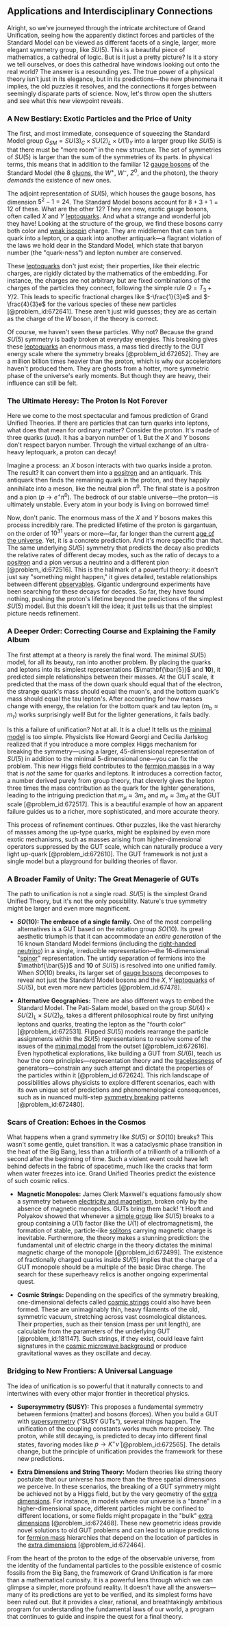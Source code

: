 ## Applications and Interdisciplinary Connections

Alright, so we’ve journeyed through the intricate architecture of Grand Unification, seeing how the apparently distinct forces and particles of the Standard Model can be viewed as different facets of a single, larger, more elegant symmetry group, like $SU(5)$. This is a beautiful piece of mathematics, a cathedral of logic. But is it just a pretty picture? Is it a story we tell ourselves, or does this cathedral have windows looking out onto the real world? The answer is a resounding yes. The true power of a physical theory isn’t just in its elegance, but in its predictions—the new phenomena it implies, the old puzzles it resolves, and the connections it forges between seemingly disparate parts of science. Now, let's throw open the shutters and see what this new viewpoint reveals.

### A New Bestiary: Exotic Particles and the Price of Unity

The first, and most immediate, consequence of squeezing the Standard Model group $G_{SM} = SU(3)_C \times SU(2)_L \times U(1)_Y$ into a larger group like $SU(5)$ is that there must be "more room" in the new structure. The set of symmetries of $SU(5)$ is larger than the sum of the symmetries of its parts. In physical terms, this means that in addition to the familiar 12 [gauge bosons](@article_id:199763) of the Standard Model (the 8 [gluons](@article_id:151233), the $W^+$, $W^-$, $Z^0$, and the photon), the theory *demands* the existence of new ones.

The adjoint representation of $SU(5)$, which houses the gauge bosons, has dimension $5^2 - 1 = 24$. The Standard Model bosons account for $8 + 3 + 1 = 12$ of these. What are the other 12? They are new, exotic gauge bosons, often called $X$ and $Y$ [leptoquarks](@article_id:182677). And what a strange and wonderful job they have! Looking at the structure of the group, we find these bosons carry both color and [weak isospin](@article_id:157672) charge. They are middlemen that can turn a quark into a lepton, or a quark into another antiquark—a flagrant violation of the laws we hold dear in the Standard Model, which state that baryon number (the "quark-ness") and lepton number are conserved.

These [leptoquarks](@article_id:182677) don't just exist; their properties, like their electric charges, are rigidly dictated by the mathematics of the embedding. For instance, the charges are not arbitrary but are fixed combinations of the charges of the particles they connect, following the simple rule $Q = T_3 + Y/2$. This leads to specific fractional charges like $-\frac{1}{3}e$ and $-\frac{4}{3}e$ for the various species of these new particles [@problem_id:672641]. These aren't just wild guesses; they are as certain as the charge of the $W$ boson, if the theory is correct.

Of course, we haven't seen these particles. Why not? Because the grand $SU(5)$ symmetry is badly broken at everyday energies. This breaking gives these [leptoquarks](@article_id:182677) an enormous mass, a mass tied directly to the GUT energy scale where the symmetry breaks [@problem_id:672652]. They are a million billion times heavier than the proton, which is why our accelerators haven't produced them. They are ghosts from a hotter, more symmetric phase of the universe's early moments. But though they are heavy, their influence can still be felt.

### The Ultimate Heresy: The Proton Is Not Forever

Here we come to the most spectacular and famous prediction of Grand Unified Theories. If there are particles that can turn quarks into leptons, what does that mean for ordinary matter? Consider the proton. It's made of three quarks ($uud$). It has a baryon number of 1. But the $X$ and $Y$ bosons don't respect baryon number. Through the virtual exchange of an ultra-heavy leptoquark, a proton can decay!

Imagine a process: an $X$ boson interacts with two quarks inside a proton. The result? It can convert them into a [positron](@article_id:148873) and an antiquark. This antiquark then finds the remaining quark in the proton, and they happily annihilate into a meson, like the neutral pion $\pi^0$. The final state is a positron and a pion ($p \to e^+ \pi^0$). The bedrock of our stable universe—the proton—is ultimately unstable. Every atom in your body is living on borrowed time!

Now, don't panic. The enormous mass of the $X$ and $Y$ bosons makes this process incredibly rare. The predicted lifetime of the proton is gargantuan, on the order of $10^{31}$ years or more—far, far longer than the current [age of the universe](@article_id:159300). Yet, it is a concrete prediction. And it's more specific than that. The same underlying $SU(5)$ symmetry that predicts the decay also predicts the relative rates of different decay modes, such as the ratio of decays to a [positron](@article_id:148873) and a pion versus a neutrino and a different pion [@problem_id:672516]. This is the hallmark of a powerful theory: it doesn't just say "something might happen," it gives detailed, testable relationships between different [observables](@article_id:266639). Gigantic underground experiments have been searching for these decays for decades. So far, they have found nothing, pushing the proton's lifetime beyond the predictions of the simplest $SU(5)$ model. But this doesn't kill the idea; it just tells us that the simplest picture needs refinement.

### A Deeper Order: Correcting Course and Explaining the Family Album

The first attempt at a theory is rarely the final word. The minimal $SU(5)$ model, for all its beauty, ran into another problem. By placing the quarks and leptons into its simplest representations ($\mathbf{\bar{5}}$ and $\mathbf{10}$), it predicted simple relationships between their masses. At the GUT scale, it predicted that the mass of the down quark should equal that of the electron, the strange quark's mass should equal the muon's, and the bottom quark's mass should equal the tau lepton's. After accounting for how masses change with energy, the relation for the bottom quark and tau lepton ($m_b \approx m_\tau$) works surprisingly well! But for the lighter generations, it fails badly.

Is this a failure of unification? Not at all. It is a clue! It tells us the [minimal model](@article_id:268036) is too simple. Physicists like Howard Georgi and Cecilia Jarlskog realized that if you introduce a more complex Higgs mechanism for breaking the symmetry—using a larger, 45-dimensional representation of $SU(5)$ in addition to the minimal 5-dimensional one—you can fix the problem. This new Higgs field contributes to the [fermion masses](@article_id:155092) in a way that is *not* the same for quarks and leptons. It introduces a correction factor, a number derived purely from group theory, that cleverly gives the lepton three times the mass contribution as the quark for the lighter generations, leading to the intriguing prediction that $m_\mu \approx 3 m_s$ and $m_e \approx 3 m_d$ at the GUT scale [@problem_id:672517]. This is a beautiful example of how an apparent failure guides us to a richer, more sophisticated, and more accurate theory.

This process of refinement continues. Other puzzles, like the vast hierarchy of masses among the up-type quarks, might be explained by even more exotic mechanisms, such as masses arising from higher-dimensional operators suppressed by the GUT scale, which can naturally produce a very light up-quark [@problem_id:672610]. The GUT framework is not just a single model but a playground for building theories of flavor.

### A Broader Family of Unity: The Great Menagerie of GUTs

The path to unification is not a single road. $SU(5)$ is the simplest Grand Unified Theory, but it's not the only possibility. Nature's true symmetry might be larger and even more magnificent.

- **$SO(10)$: The embrace of a single family.** One of the most compelling alternatives is a GUT based on the rotation group $SO(10)$. Its great aesthetic triumph is that it can accommodate an *entire generation* of the 16 known Standard Model fermions (including the [right-handed neutrino](@article_id:160969)) in a single, irreducible representation—the 16-dimensional "[spinor](@article_id:153967)" representation. The untidy separation of fermions into the $\mathbf{\bar{5}}$ and $\mathbf{10}$ of $SU(5)$ is resolved into one unified family. When $SO(10)$ breaks, its larger set of [gauge bosons](@article_id:199763) decomposes to reveal not just the Standard Model bosons and the $X, Y$ [leptoquarks](@article_id:182677) of $SU(5)$, but even more new particles [@problem_id:67478].

- **Alternative Geographies:** There are also different ways to embed the Standard Model. The Pati-Salam model, based on the group $SU(4) \times SU(2)_L \times SU(2)_R$, takes a different philosophical route by first unifying leptons and quarks, treating the lepton as the "fourth color" [@problem_id:672531]. Flipped $SU(5)$ models rearrange the particle assignments within the $SU(5)$ representations to resolve some of the issues of the [minimal model](@article_id:268036) from the outset [@problem_id:672616]. Even hypothetical explorations, like building a GUT from $SU(6)$, teach us how the core principles—representation theory and the [tracelessness](@article_id:270324) of generators—constrain any such attempt and dictate the properties of the particles within it [@problem_id:672624]. This rich landscape of possibilities allows physicists to explore different scenarios, each with its own unique set of predictions and phenomenological consequences, such as in nuanced multi-step [symmetry breaking](@article_id:142568) patterns [@problem_id:672480].

### Scars of Creation: Echoes in the Cosmos

What happens when a grand symmetry like $SU(5)$ or $SO(10)$ breaks? This wasn't some gentle, quiet transition. It was a cataclysmic phase transition in the heat of the Big Bang, less than a trillionth of a trillionth of a trillionth of a second after the beginning of time. Such a violent event could have left behind defects in the fabric of spacetime, much like the cracks that form when water freezes into ice. Grand Unified Theories predict the existence of such cosmic relics.

- **Magnetic Monopoles:** James Clerk Maxwell's equations famously show a symmetry between [electricity and magnetism](@article_id:184104), broken only by the absence of magnetic monopoles. GUTs bring them back! 't Hooft and Polyakov showed that whenever a [simple group](@article_id:147120) like $SU(5)$ breaks to a group containing a $U(1)$ factor (like the $U(1)$ of electromagnetism), the formation of stable, particle-like [solitons](@article_id:145162) carrying magnetic charge is inevitable. Furthermore, the theory makes a stunning prediction: the fundamental unit of electric charge in the theory dictates the minimal magnetic charge of the monopole [@problem_id:672499]. The existence of fractionally charged quarks inside $SU(5)$ implies that the charge of a GUT monopole should be a multiple of the basic Dirac charge. The search for these superheavy relics is another ongoing experimental quest.

- **Cosmic Strings:** Depending on the specifics of the symmetry breaking, one-dimensional defects called [cosmic strings](@article_id:142518) could also have been formed. These are unimaginably thin, heavy filaments of the old, symmetric vacuum, stretching across vast cosmological distances. Their properties, such as their tension (mass per unit length), are calculable from the parameters of the underlying GUT [@problem_id:181147]. Such strings, if they exist, could leave faint signatures in the [cosmic microwave background](@article_id:146020) or produce gravitational waves as they oscillate and decay.

### Bridging to New Frontiers: A Universal Language

The idea of unification is so powerful that it naturally connects to and intertwines with every other major frontier in theoretical physics.

- **Supersymmetry (SUSY):** This proposes a fundamental symmetry between fermions (matter) and bosons (forces). When you build a GUT with [supersymmetry](@article_id:155283) ("SUSY GUTs"), several things happen. The unification of the coupling constants works much more precisely. The proton, while still decaying, is predicted to decay into different final states, favoring modes like $p \to K^+ \bar{\nu}$ [@problem_id:672565]. The details change, but the principle of unification provides the framework for these new predictions.

- **Extra Dimensions and String Theory:** Modern theories like string theory postulate that our universe has more than the three spatial dimensions we perceive. In these scenarios, the breaking of a GUT symmetry might be achieved not by a Higgs field, but by the very geometry of the [extra dimensions](@article_id:160325). For instance, in models where our universe is a "brane" in a higher-dimensional space, different particles might be confined to different locations, or some fields might propagate in the "bulk" [extra dimensions](@article_id:160325) [@problem_id:672468]. These new geometric ideas provide novel solutions to old GUT problems and can lead to unique predictions for [fermion mass](@article_id:158885) hierarchies that depend on the location of particles in the [extra dimensions](@article_id:160325) [@problem_id:672464].

From the heart of the proton to the edge of the observable universe, from the identity of the fundamental particles to the possible existence of cosmic fossils from the Big Bang, the framework of Grand Unification is far more than a mathematical curiosity. It is a powerful lens through which we can glimpse a simpler, more profound reality. It doesn't have all the answers—many of its predictions are yet to be verified, and its simplest forms have been ruled out. But it provides a clear, rational, and breathtakingly ambitious program for understanding the fundamental laws of our world, a program that continues to guide and inspire the quest for a final theory.